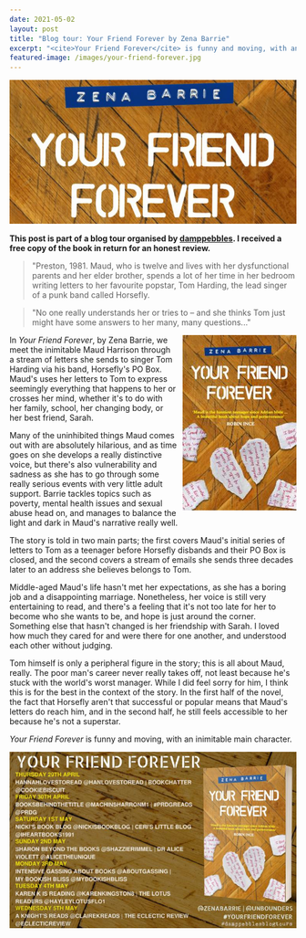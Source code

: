 ```yaml
---
date: 2021-05-02
layout: post
title: "Blog tour: Your Friend Forever by Zena Barrie"
excerpt: "<cite>Your Friend Forever</cite> is funny and moving, with an inimitable main character."
featured-image: /images/your-friend-forever.jpg
---
```


![Your Friend Forever](/images/your-friend-forever.jpg)

**This post is part of a blog tour organised by [damppebbles](https://damppebbles.com/). I received a free copy of the book in return for an honest review.**

> "Preston, 1981. Maud, who is twelve and lives with her dysfunctional parents and her elder brother, spends a lot of her time in her bedroom writing letters to her favourite popstar, Tom Harding, the lead singer of a punk band called Horsefly.

> "No one really understands her or tries to – and she thinks Tom just might have some answers to her many, many questions..."

<img src="/images/your-friend-forever-200.jpg" alt="Your Friend Forever" style="float: right; margin-bottom: 10px; margin-left: 10px;">

In <cite>Your Friend Forever</cite>, by Zena Barrie, we meet the inimitable Maud Harrison through a stream of letters she sends to singer Tom Harding via his band, Horsefly's PO Box. Maud's uses her letters to Tom to express seemingly everything that happens to her or crosses her mind, whether it's to do with her family, school, her changing body, or her best friend, Sarah.

Many of the uninhibited things Maud comes out with are absolutely hilarious, and as time goes on she develops a really distinctive voice, but there's also vulnerability and sadness as she has to go through some really serious events with very little adult support. Barrie tackles topics such as poverty, mental health issues and sexual abuse head on, and manages to balance the light and dark in Maud's narrative really well.

The story is told in two main parts; the first covers Maud's initial series of letters to Tom as a teenager before Horsefly disbands and their PO Box is closed, and the second covers a stream of emails she sends three decades later to an address she believes belongs to Tom.

Middle-aged Maud's life hasn't met her expectations, as she has a boring job and a disappointing marriage. Nonetheless, her voice is still very entertaining to read, and there's a feeling that it's not too late for her to become who she wants to be, and hope is just around the corner. Something else that hasn't changed is her friendship with Sarah. I loved how much they cared for and were there for one another, and understood each other without judging.

Tom himself is only a peripheral figure in the story; this is all about Maud, really. The poor man's career never really takes off, not least because he's stuck with the world's worst manager. While I did feel sorry for him, I think this is for the best in the context of the story. In the first half of the novel, the fact that Horsefly aren't that successful or popular means that Maud's letters do reach him, and in the second half, he still feels accessible to her because he's not a superstar.

<cite>Your Friend Forever</cite> is funny and moving, with an inimitable main character.

![Your Friend Forever blog tour banner](/images/your-friend-forever-banner.jpg)
